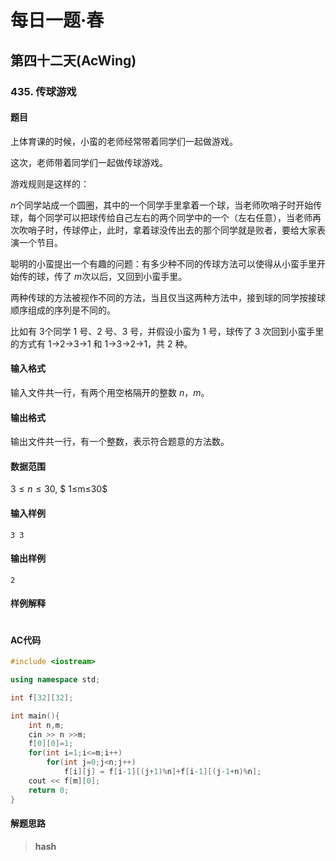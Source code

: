 # 每日一题·春

## 第四十二天(AcWing)

### 435. 传球游戏            

#### 题目

上体育课的时候，小蛮的老师经常带着同学们一起做游戏。

这次，老师带着同学们一起做传球游戏。

游戏规则是这样的：

*n*个同学站成一个圆圈，其中的一个同学手里拿着一个球，当老师吹哨子时开始传球，每个同学可以把球传给自己左右的两个同学中的一个（左右任意），当老师再次吹哨子时，传球停止，此时，拿着球没传出去的那个同学就是败者，要给大家表演一个节目。

聪明的小蛮提出一个有趣的问题：有多少种不同的传球方法可以使得从小蛮手里开始传的球，传了 *m*次以后，又回到小蛮手里。

两种传球的方法被视作不同的方法，当且仅当这两种方法中，接到球的同学按接球顺序组成的序列是不同的。

比如有 3个同学 1 号、2 号、3 号，并假设小蛮为 1 号，球传了 3 次回到小蛮手里的方式有 1→2→3→1 和 1→3→2→1，共 2 种。

#### 输入格式

输入文件共一行，有两个用空格隔开的整数 *n*，*m*。

#### 输出格式

输出文件共一行，有一个整数，表示符合题意的方法数。  

#### 数据范围

$3≤n≤30$,
$ 1≤m≤30$

#### 输入样例

```
3 3
```

#### 输出样例

```
2
```

#### 样例解释

```

```

#### AC代码

```c++
#include <iostream>

using namespace std;

int f[32][32];

int main(){
    int n,m;
    cin >> n >>m;
    f[0][0]=1;
    for(int i=1;i<=m;i++)
        for(int j=0;j<n;j++)
            f[i][j] = f[i-1][(j+1)%n]+f[i-1][(j-1+n)%n];
    cout << f[m][0];
    return 0;
}
```

#### 解题思路

> **hash**

>

